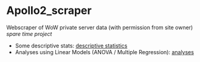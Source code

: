 # Apollo2_scraper
Webscraper of WoW private server data (with permission from site owner)
*spare time project*

- Some descriptive stats:
[descriptive statistics](ApolloPy_R.md)
- Analyses using Linear Models (ANOVA / Multiple Regression):
[analyses](ApolloPy_R_Anova.md)
